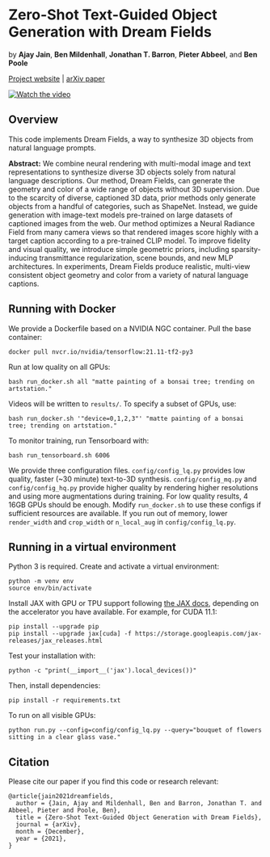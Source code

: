 # Zero-Shot Text-Guided Object Generation with Dream Fields
by **Ajay Jain**, **Ben Mildenhall**, **Jonathan T. Barron**, **Pieter Abbeel**, and **Ben Poole**

[Project website](https://ajayj.com/dreamfields) | [arXiv paper](https://arxiv.org/abs/2112.01455)


[![Watch the video](https://img.youtube.com/vi/1Fke6w46tv4/hqdefault.jpg)](https://www.youtube.com/watch?v=1Fke6w46tv4)

## Overview
This code implements Dream Fields, a way to synthesize 3D objects from natural language prompts.

**Abstract:** We combine neural rendering with multi-modal image and text representations to synthesize diverse 3D objects solely from natural language descriptions. Our method, Dream Fields, can generate the geometry and color of a wide range of objects without 3D supervision. Due to the scarcity of diverse, captioned 3D data, prior methods only generate objects from a handful of categories, such as ShapeNet. Instead, we guide generation with image-text models pre-trained on large datasets of captioned images from the web. Our method optimizes a Neural Radiance Field from many camera views so that rendered images score highly with a target caption according to a pre-trained CLIP model. To improve fidelity and visual quality, we introduce simple geometric priors, including sparsity-inducing transmittance regularization, scene bounds, and new MLP architectures. In experiments, Dream Fields produce realistic, multi-view consistent object geometry and color from a variety of natural language captions.

## Running with Docker
We provide a Dockerfile based on a NVIDIA NGC container. Pull the base container:
```
docker pull nvcr.io/nvidia/tensorflow:21.11-tf2-py3
```
Run at low quality on all GPUs:
```
bash run_docker.sh all "matte painting of a bonsai tree; trending on artstation."
```
Videos will be written to `results/`. To specify a subset of GPUs, use:
```
bash run_docker.sh '"device=0,1,2,3"' "matte painting of a bonsai tree; trending on artstation."
```

To monitor training, run Tensorboard with:
```
bash run_tensorboard.sh 6006
```

We provide three configuration files. `config/config_lq.py` provides low quality, faster (~30 minute) text-to-3D synthesis. `config/config_mq.py` and `config/config_hq.py` provide higher quality by rendering higher resolutions and using more augmentations during training. For low quality results, 4 16GB GPUs should be enough. Modify `run_docker.sh` to use these configs if sufficient resources are available. If you run out of memory, lower `render_width` and `crop_width` or `n_local_aug` in `config/config_lq.py`.

## Running in a virtual environment

Python 3 is required. Create and activate a virtual environment:
```
python -m venv env
source env/bin/activate
```

Install JAX with GPU or TPU support following [the JAX docs](https://github.com/jax-ml/jax#installation), depending on the accelerator you have available.
For example, for CUDA 11.1:
```
pip install --upgrade pip
pip install --upgrade jax[cuda] -f https://storage.googleapis.com/jax-releases/jax_releases.html
```
Test your installation with:
```
python -c "print(__import__('jax').local_devices())"
```
Then, install dependencies:
```
pip install -r requirements.txt
```
To run on all visible GPUs:
```
python run.py --config=config/config_lq.py --query="bouquet of flowers sitting in a clear glass vase."
```

## Citation
Please cite our paper if you find this code or research relevant:
```
@article{jain2021dreamfields,
  author = {Jain, Ajay and Mildenhall, Ben and Barron, Jonathan T. and Abbeel, Pieter and Poole, Ben},
  title = {Zero-Shot Text-Guided Object Generation with Dream Fields},
  journal = {arXiv},
  month = {December},
  year = {2021},
}
```


